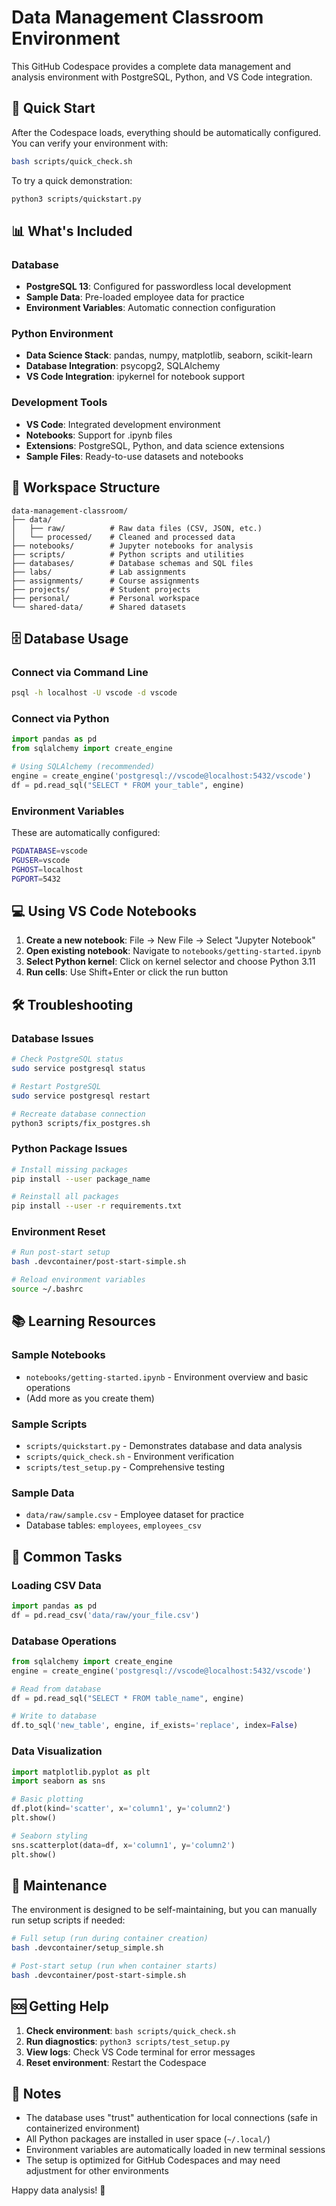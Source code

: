 # Data Management Classroom Environment

This GitHub Codespace provides a complete data management and analysis environment with PostgreSQL, Python, and VS Code integration.

## 🚀 Quick Start

After the Codespace loads, everything should be automatically configured. You can verify your environment with:

```bash
bash scripts/quick_check.sh
```

To try a quick demonstration:

```bash
python3 scripts/quickstart.py
```

## 📊 What's Included

### Database
- **PostgreSQL 13**: Configured for passwordless local development
- **Sample Data**: Pre-loaded employee data for practice
- **Environment Variables**: Automatic connection configuration

### Python Environment
- **Data Science Stack**: pandas, numpy, matplotlib, seaborn, scikit-learn
- **Database Integration**: psycopg2, SQLAlchemy
- **VS Code Integration**: ipykernel for notebook support

### Development Tools
- **VS Code**: Integrated development environment
- **Notebooks**: Support for .ipynb files
- **Extensions**: PostgreSQL, Python, and data science extensions
- **Sample Files**: Ready-to-use datasets and notebooks

## 📁 Workspace Structure

```
data-management-classroom/
├── data/
│   ├── raw/          # Raw data files (CSV, JSON, etc.)
│   └── processed/    # Cleaned and processed data
├── notebooks/        # Jupyter notebooks for analysis
├── scripts/          # Python scripts and utilities
├── databases/        # Database schemas and SQL files
├── labs/             # Lab assignments
├── assignments/      # Course assignments
├── projects/         # Student projects
├── personal/         # Personal workspace
└── shared-data/      # Shared datasets
```

## 🗄️ Database Usage

### Connect via Command Line
```bash
psql -h localhost -U vscode -d vscode
```

### Connect via Python
```python
import pandas as pd
from sqlalchemy import create_engine

# Using SQLAlchemy (recommended)
engine = create_engine('postgresql://vscode@localhost:5432/vscode')
df = pd.read_sql("SELECT * FROM your_table", engine)
```

### Environment Variables
These are automatically configured:
```bash
PGDATABASE=vscode
PGUSER=vscode
PGHOST=localhost
PGPORT=5432
```

## 💻 Using VS Code Notebooks

1. **Create a new notebook**: File → New File → Select "Jupyter Notebook"
2. **Open existing notebook**: Navigate to `notebooks/getting-started.ipynb`
3. **Select Python kernel**: Click on kernel selector and choose Python 3.11
4. **Run cells**: Use Shift+Enter or click the run button

## 🛠️ Troubleshooting

### Database Issues
```bash
# Check PostgreSQL status
sudo service postgresql status

# Restart PostgreSQL
sudo service postgresql restart

# Recreate database connection
python3 scripts/fix_postgres.sh
```

### Python Package Issues
```bash
# Install missing packages
pip install --user package_name

# Reinstall all packages
pip install --user -r requirements.txt
```

### Environment Reset
```bash
# Run post-start setup
bash .devcontainer/post-start-simple.sh

# Reload environment variables
source ~/.bashrc
```

## 📚 Learning Resources

### Sample Notebooks
- `notebooks/getting-started.ipynb` - Environment overview and basic operations
- (Add more as you create them)

### Sample Scripts
- `scripts/quickstart.py` - Demonstrates database and data analysis
- `scripts/quick_check.sh` - Environment verification
- `scripts/test_setup.py` - Comprehensive testing

### Sample Data
- `data/raw/sample.csv` - Employee dataset for practice
- Database tables: `employees`, `employees_csv`

## 🎯 Common Tasks

### Loading CSV Data
```python
import pandas as pd
df = pd.read_csv('data/raw/your_file.csv')
```

### Database Operations
```python
from sqlalchemy import create_engine
engine = create_engine('postgresql://vscode@localhost:5432/vscode')

# Read from database
df = pd.read_sql("SELECT * FROM table_name", engine)

# Write to database
df.to_sql('new_table', engine, if_exists='replace', index=False)
```

### Data Visualization
```python
import matplotlib.pyplot as plt
import seaborn as sns

# Basic plotting
df.plot(kind='scatter', x='column1', y='column2')
plt.show()

# Seaborn styling
sns.scatterplot(data=df, x='column1', y='column2')
plt.show()
```

## 🔧 Maintenance

The environment is designed to be self-maintaining, but you can manually run setup scripts if needed:

```bash
# Full setup (run during container creation)
bash .devcontainer/setup_simple.sh

# Post-start setup (run when container starts)
bash .devcontainer/post-start-simple.sh
```

## 🆘 Getting Help

1. **Check environment**: `bash scripts/quick_check.sh`
2. **Run diagnostics**: `python3 scripts/test_setup.py`
3. **View logs**: Check VS Code terminal for error messages
4. **Reset environment**: Restart the Codespace

## 📝 Notes

- The database uses "trust" authentication for local connections (safe in containerized environment)
- All Python packages are installed in user space (`~/.local/`)
- Environment variables are automatically loaded in new terminal sessions
- The setup is optimized for GitHub Codespaces and may need adjustment for other environments

Happy data analysis! 🎉
